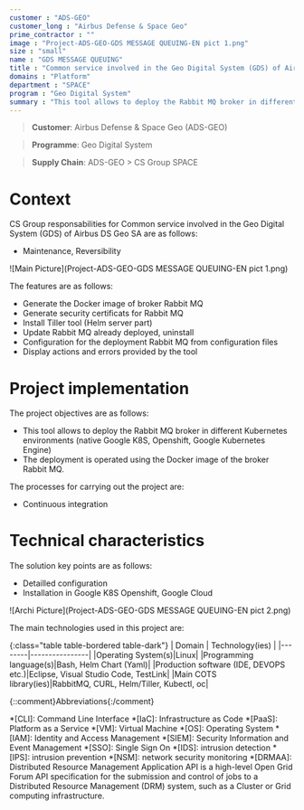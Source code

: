 ```yaml
---
customer : "ADS-GEO"
customer_long : "Airbus Defense & Space Geo"
prime_contractor : ""
image : "Project-ADS-GEO-GDS MESSAGE QUEUING-EN pict 1.png"
size : "small"
name : "GDS MESSAGE QUEUING"
title : "Common service involved in the Geo Digital System (GDS) of Airbus DS Geo SA"
domains : "Platform"
department : "SPACE"
program : "Geo Digital System"
summary : "This tool allows to deploy the Rabbit MQ broker in different Kubernetes environments (native Google K8S, Openshift, Google Kubernetes Engine). The deployment is operated using the Docker image of the broker Rabbit MQ."
---
```


> __Customer__\: Airbus Defense & Space Geo (ADS-GEO)

> __Programme__\: Geo Digital System

> __Supply Chain__\: ADS-GEO >  CS Group SPACE


# Context


CS Group responsabilities for Common service involved in the Geo Digital System (GDS) of Airbus DS Geo SA are as follows:
* Maintenance, Reversibility

![Main Picture](Project-ADS-GEO-GDS MESSAGE QUEUING-EN pict 1.png)

The features are as follows:
* Generate the Docker image of broker Rabbit MQ
* Generate security certificats for Rabbit MQ
* Install Tiller tool (Helm server part)
* Update Rabbit MQ already deployed, uninstall
* Configuration for the deployment Rabbit MQ from configuration files
* Display actions and errors provided by the tool

# Project implementation

The project objectives are as follows:
* This tool allows to deploy the Rabbit MQ broker in different Kubernetes environments (native Google K8S, Openshift, Google Kubernetes Engine) 
* The deployment is operated using the Docker image of the broker Rabbit MQ.

The processes for carrying out the project are:
* Continuous integration

# Technical characteristics

The solution key points are as follows:
* Detailled configuration
* Installation in Google K8S Openshift, Google Cloud

![Archi Picture](Project-ADS-GEO-GDS MESSAGE QUEUING-EN pict 2.png)

The main technologies used in this project are:

{:class="table table-bordered table-dark"}
| Domain | Technology(ies) |
|--------|----------------|
|Operating System(s)|Linux|
|Programming language(s)|Bash, Helm Chart (Yaml)|
|Production software (IDE, DEVOPS etc.)|Eclipse, Visual Studio Code, TestLink|
|Main COTS library(ies)|RabbitMQ, CURL, Helm/Tiller, Kubectl, oc|



{::comment}Abbreviations{:/comment}

*[CLI]: Command Line Interface
*[IaC]: Infrastructure as Code
*[PaaS]: Platform as a Service
*[VM]: Virtual Machine
*[OS]: Operating System
*[IAM]: Identity and Access Management
*[SIEM]: Security Information and Event Management
*[SSO]: Single Sign On
*[IDS]: intrusion detection
*[IPS]: intrusion prevention
*[NSM]: network security monitoring
*[DRMAA]: Distributed Resource Management Application API is a high-level Open Grid Forum API specification for the submission and control of jobs to a Distributed Resource Management (DRM) system, such as a Cluster or Grid computing infrastructure.

